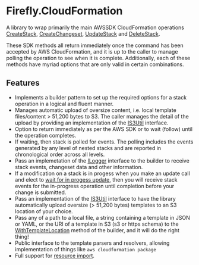 # Firefly.CloudFormation

A library to wrap primarily the main AWSSDK CloudFormation operations [CreateStack](https://docs.aws.amazon.com/sdkfornet/v3/apidocs/items/CloudFormation/MCloudFormationCreateStackCreateStackRequest.html), [CreateChangeset](https://docs.aws.amazon.com/sdkfornet/v3/apidocs/items/CloudFormation/MCloudFormationCreateChangeSetCreateChangeSetRequest.html), [UpdateStack](https://docs.aws.amazon.com/sdkfornet/v3/apidocs/items/CloudFormation/MCloudFormationUpdateStackUpdateStackRequest.html) and [DeleteStack](https://docs.aws.amazon.com/sdkfornet/v3/apidocs/items/CloudFormation/MCloudFormationDeleteStackDeleteStackRequest.html).


These SDK methods all return immediately once the command has been accepted by AWS CloudFormation, and it is up to the caller to manage polling the operation to see when it is complete. Additionally, each of these methods have myriad options that are only valid in certain combinations.

## Features

* Implements a builder pattern to set up the required options for a stack operation in a logical and fluent manner.
* Manages automatic upload of oversize content, i.e. local template files/content > 51,200 bytes to S3. The caller manages the detail of the upload by providing an implementation of the [IS3Util](./api/Firefly.CloudFormation.IS3Util.html) interface.
* Option to return immediately as per the AWS SDK or to wait (follow) until the operation completes.
* If waiting, then stack is polled for events. The polling includes the events generated by any level of nested stacks and are reported in chronological order across all levels.
* Pass an implemetation of the [ILogger](./api/Firefly.CloudFormation.ILogger.html) interface to the builder to receive stack events, changeset data and other information.
* If a modification on a stack is in progess when you make an update call and elect to [wait for in progess update](./api/Firefly.CloudFormation.Model.CloudFormationBuilder.html#Firefly_CloudFormation_Model_CloudFormationBuilder_WithWaitForInProgressUpdate_System_Boolean_), then you will receive stack events for the in-progress operation until completion before your change is submitted.
* Pass an implementation of the [IS3Util](./api/Firefly.CloudFormation.IS3Util.html) interface to have the library automatically upload oversize (> 51,200 bytes) templates to an S3 location of your choice.
* Pass any of a path to a local file, a string containing a template in JSON or YAML, or the URI of a template in S3 (s3 or https schema) to the [WithTemplateLocation](./api/Firefly.CloudFormation.Model.CloudFormationBuilder.html#Firefly_CloudFormation_Model_CloudFormationBuilder_WithTemplateLocation_System_String_) method of the builder, and it will do the right thing!
* Public interface to the template parsers and resolvers, allowing implementation of things like `aws cloudformation package`
* Full support for [resource import](https://docs.aws.amazon.com/AWSCloudFormation/latest/UserGuide/resource-import.html).


